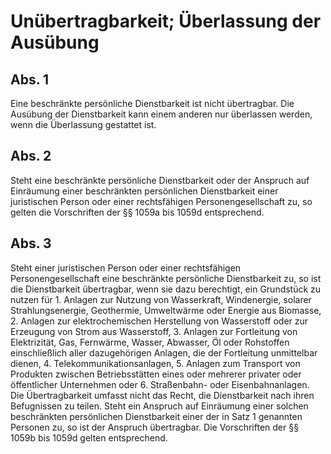 # Unübertragbarkeit; Überlassung der Ausübung



## Abs. 1

 Eine beschränkte persönliche Dienstbarkeit ist nicht übertragbar. Die Ausübung der Dienstbarkeit kann einem anderen nur überlassen werden, wenn die Überlassung gestattet ist.

## Abs. 2

 Steht eine beschränkte persönliche Dienstbarkeit oder der Anspruch auf Einräumung einer beschränkten persönlichen Dienstbarkeit einer juristischen Person oder einer rechtsfähigen Personengesellschaft zu, so gelten die Vorschriften der §§ 1059a bis 1059d entsprechend.

## Abs. 3

 Steht einer juristischen Person oder einer rechtsfähigen Personengesellschaft eine beschränkte persönliche Dienstbarkeit zu, so ist die Dienstbarkeit übertragbar, wenn sie dazu berechtigt, ein Grundstück zu nutzen für  1.
 Anlagen zur Nutzung von Wasserkraft, Windenergie, solarer Strahlungsenergie, Geothermie, Umweltwärme oder Energie aus Biomasse,
 2.
 Anlagen zur elektrochemischen Herstellung von Wasserstoff oder zur Erzeugung von Strom aus Wasserstoff,
 3.
 Anlagen zur Fortleitung von Elektrizität, Gas, Fernwärme, Wasser, Abwasser, Öl oder Rohstoffen einschließlich aller dazugehörigen Anlagen, die der Fortleitung unmittelbar dienen,
 4.
 Telekommunikationsanlagen,
 5.
 Anlagen zum Transport von Produkten zwischen Betriebsstätten eines oder mehrerer privater oder öffentlicher Unternehmen oder
 6.
 Straßenbahn- oder Eisenbahnanlagen.
Die Übertragbarkeit umfasst nicht das Recht, die Dienstbarkeit nach ihren Befugnissen zu teilen. Steht ein Anspruch auf Einräumung einer solchen beschränkten persönlichen Dienstbarkeit einer der in Satz 1 genannten Personen zu, so ist der Anspruch übertragbar. Die Vorschriften der §§ 1059b bis 1059d gelten entsprechend. 

